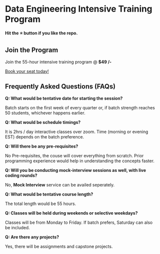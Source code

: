 # Data Engineering Intensive Training Program

**Hit the ⭐️ button if you like the repo.**

## Join the Program

Join the 55-hour intensive training program @ **$49 /-**

[Book your seat today!](https://sparshcloud.typeform.com/to/fX9s14Ir)

## Frequently Asked Questions (FAQs)

**Q: What would be tentative date for starting the session?**

Batch starts on the first week of every quarter or, if batch strength reaches 50 students, whichever happens earlier.

**Q: What would be schedule timings?**

It is 2hrs / day interactive classes over zoom. Time (morning or evening EST) depends on the batch preference.

**Q: Will there be any pre-requisites?**

No Pre-requisites, the couse will cover everything from scratch. Prior programming experience would help in understanding the concepts faster.

**Q: Will you be conducting mock-interview sessions as well, with live coding rounds?**

No, **Mock Interview** service can be availed seperately.

**Q: What would be tentative course length?**

The total length would be 55 hours.

**Q: Classes will be held during weekends or selective weekdays?**

Classes will be from Monday to Friday. If batch prefers, Saturday can also be included.

**Q: Are there any projects?**

Yes, there will be assignments and capstone projects.

